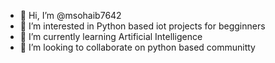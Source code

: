 - 👋 Hi, I’m @msohaib7642
- 👀 I’m interested in Python based iot projects for begginners
- 🌱 I’m currently learning Artificial Intelligence
- 💞️ I’m looking to collaborate on python based communitty 
<!---
msohaib7642/msohaib7642 is a ✨ special ✨ repository because its `README.md` (this file) appears on your GitHub profile.
You can click the Preview link to take a look at your changes.
--->
